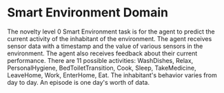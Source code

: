 # Smart Environment Domain

The novelty level 0 Smart Environment task is for the agent to predict the
current activity of the inhabitant of the environment. The agent receives
sensor data with a timestamp and the value of various sensors in the
environment. The agent also receives feedback about their current performance.
There are 11 possible activities: WashDishes, Relax, PersonalHygiene,
BedToiletTransition, Cook, Sleep, TakeMedicine, LeaveHome, Work, EnterHome,
Eat. The inhabitant's behavior varies from day to day. An episode is one day's
worth of data.

